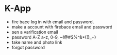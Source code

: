 # K-App

- fire bace log in with email and password.
- make a account with firebace email and password
- sen a varification email
- password A-Z    a-z,    0-9,   ~!@#$%^&*(()_+)
- take name and photo link
- forgot password
